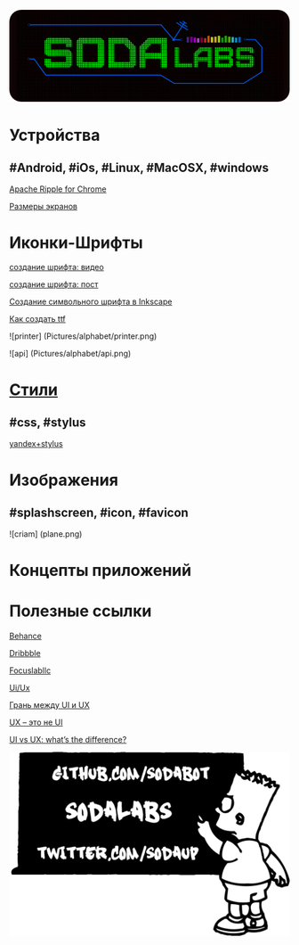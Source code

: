 ![](soda-logo.png)
# Устройства 

## #Android, #iOs, #Linux, #MacOSX, #windows

[Apache Ripple for Chrome](https://chrome.google.com/webstore/detail/ripple-emulator-beta/geelfhphabnejjhdalkjhgipohgpdnoc)

[Размеры экранов](http://habrahabr.ru/post/169141/)

# Иконки-Шрифты 

[создание шрифта: видео](http://www.youtube.com/watch?v=_KX-e6sijGE)

[создание шрифта: пост](http://www.intridea.com/blog/2012/4/24/symbol-font)

[Создание символьного шрифта в Inkscape](http://ninniah.ru/sozdanie-simvolnogo-shrifta-v-inkscape.html)

[Как создать ttf](http://macnoob.ru/freewrite/kak-sozdat-ttf-shrift-iz-izobrageniy-fontographer/)

![printer] (Pictures/alphabet/printer.png)

![api] (Pictures/alphabet/api.png)


# [Стили](stylus)
## #css, #stylus

[yandex+stylus](http://habrahabr.ru/company/yandex/blog/169415/)

# Изображения 
## #splashscreen, #icon, #favicon

![criam] (plane.png)

# Концепты приложений


# Полезные ссылки

[Behance](https://www.behance.net/)

[Dribbble](https://dribbble.com/)

[Focuslabllc](http://focuslabllc.com/)

[Ui/Ux](http://www.kasper.by/help/chto-takoe-ux-i-ui-dizain/)

[Грань между UI и UX](http://habrahabr.ru/post/190840/)

[UX – это не UI](http://www.cmsmagazine.ru/library/items/usability/ux-is-not-ui/)

[UI vs UX: what’s the difference?](http://www.webdesignerdepot.com/2012/06/ui-vs-ux-whats-the-difference/)










![](sodabart.png)
